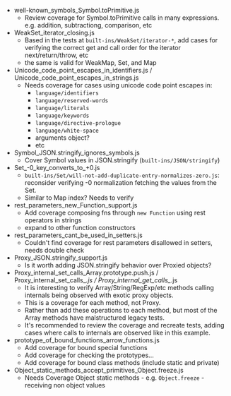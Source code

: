 - well-known_symbols_Symbol.toPrimitive.js
    - Review coverage for Symbol.toPrimitive calls in many expressions. e.g. addition, subtractiong, comparison, etc
- WeakSet_iterator_closing.js
    - Based in the tests at `built-ins/WeakSet/iterator-*`, add cases for verifying the correct get and call order for the iterator next/return/throw, etc
    - the same is valid for WeakMap, Set, and Map
- Unicode_code_point_escapes_in_identifiers.js / Unicode_code_point_escapes_in_strings.js
    - Needs coverage for cases using unicode code point escapes in:
        - `language/identifiers`
        - `language/reserved-words`
        - `language/literals`
        - `language/keywords`
        - `language/directive-prologue`
        - `language/white-space`
        - arguments object?
        - etc
- Symbol_JSON.stringify_ignores_symbols.js
    - Cover Symbol values in JSON.stringify (`built-ins/JSON/stringify`)
- Set_-0_key_converts_to_+0.js
    - `built-ins/Set/will-not-add-duplicate-entry-normalizes-zero.js`: reconsider verifying -0 normalization fetching the values from the Set.
    - Similar to Map index? Needs to verify
- rest_parameters_new_Function_support.js
    - Add coverage composing fns through `new Function` using rest operators in strings
    - expand to other function constructors
- rest_parameters_cant_be_used_in_setters.js
    - Couldn't find coverage for rest parameters disallowed in setters, needs double check
- Proxy_JSON.stringify_support.js
    - Is it worth adding JSON.stringify behavior over Proxied objects?
- Proxy_internal_set_calls_Array.prototype.push.js / Proxy_internal_set_calls_*.js / Proxy_internal_get_calls_*.js
    - It is interesting to verify Array/String/RegExp/etc methods calling internals being observed with exotic proxy objects.
    - This is a coverage for each method, not Proxy.
    - Rather than add these operations to each method, but most of the Array methods have malstructured legacy tests.
    - It's recommended to review the coverage and recreate tests, adding cases where calls to internals are observed like in this example.
- prototype_of_bound_functions_arrow_functions.js
    - Add coverage for bound special functions
    - Add coverage for checking the prototypes...
    - Add coverage for bound class methods (include static and private)
- Object_static_methods_accept_primitives_Object.freeze.js
    - Needs Coverage Object static methods - e.g. `Object.freeze` - receiving non object values